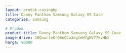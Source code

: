 ```yaml
---
layout: produk-casinghp
title: Danny Panthom Samsung Galaxy S9 Case
categories: samsung

# Produk
product-title: Danny Panthom Samsung Galaxy S9 Case
image-drive: 10QnurleKrDSnQJu3eg1eH7gNV77kvHb5
harga: 90000
---
```

